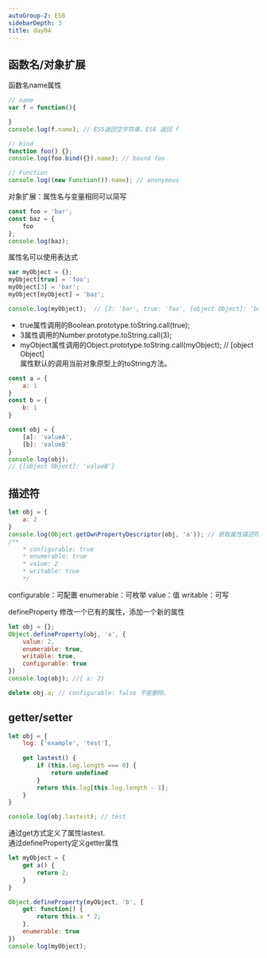 ```yaml
---
autoGroup-2: ES6
sidebarDepth: 3
title: day04
---
```


## 函数名/对象扩展
函数名name属性
```js
// name
var f = function(){

}
console.log(f.name); // ES5返回空字符串，ES6 返回 f

// bind
function foo() {};
console.log(foo.bind({}).name); // bound foo

// Function
console.log((new Function()).name); // anonymous
```
对象扩展：属性名与变量相同可以简写
```js
const foo = 'bar';
const baz = {
    foo
};
console.log(baz);
```
属性名可以使用表达式
```js
var myObject = {};
myObject[true] = 'foo';
myObject[3] = 'bar';
myObject[myObject] = 'baz';

console.log(myObject);  // {3: 'bar', true: 'foo', [object Object]: 'baz'}
```
- true属性调用的Boolean.prototype.toString.call(true);    
- 3属性调用的Number.prototype.toString.call(3);   
- myObject属性调用的Object.prototype.toString.call(myObject);  // [object Object]    
属性默认的调用当前对象原型上的toString方法。
```js
const a = {
    a: 1
}
const b = {
    b: 1
}

const obj = {
    [a]: 'valueA',
    [b]: 'valueB'
}
console.log(obj); 
// {[object Object]: 'valueB'}
```

## 描述符
```js
let obj = {
    a: 2
}
console.log(Object.getOwnPropertyDescriptor(obj, 'a')); // 获取属性描述符
/**
    * configurable: true
    * enumerable: true
    * value: 2
    * writable: true
    */
```
configurable：可配置
enumerable：可枚举
value：值
writable：可写

defineProperty 修改一个已有的属性，添加一个新的属性
```js
let obj = {};
Object.defineProperty(obj, 'a', {
    value: 2,
    enumerable: true,
    writable: true,
    configurable: true
})
console.log(obj); //{ a: 2}

delete obj.a; // configurable: false 不能删除。
```


## getter/setter
```js
let obj = {
    log: ['example', 'test'],
    
    get lastest() {
        if (this.log.length === 0) {
            return undefined
        }
        return this.log[this.log.length - 1];
    }
}

console.log(obj.lastest); // test
```
通过get方式定义了属性lastest.     
通过defineProperty定义getter属性
```js
let myObject = {
    get a() {
        return 2;
    }
}

Object.defineProperty(myObject, 'b', {
    get: function() {
        return this.a * 2;
    },
    enumerable: true
})
console.log(myObject);
```
